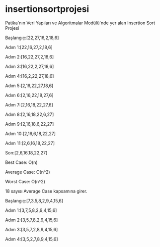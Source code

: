 # insertionsortprojesi
Patika'nın Veri Yapıları ve Algoritmalar Modülü'nde yer alan Insertion Sort Projesi

Başlangıç:[22,27,16,2,18,6]

Adım 1:[22,16,27,2,18,6]

Adım 2:[16,22,27,2,18,6]

Adım 3:[16,22,2,27,18,6]

Adım 4:[16,2,22,27,18,6]

Adım 5:[2,16,22,27,18,6]

Adım 6:[2,16,22,18,27,6]

Adım 7:[2,16,18,22,27,6]

Adım 8:[2,16,18,22,6,27]

Adım 9:[2,16,18,6,22,27]

Adım 10:[2,16,6,18,22,27]

Adım 11:[2,6,16,18,22,27]

Son:[2,6,16,18,22,27]


Best Case: O(n)

Average Case: O(n^2)

Worst Case: O(n^2)


18 sayısı Average Case kapsamına girer.


Başlangıç:[7,3,5,8,2,9,4,15,6]

Adım 1:[3,7,5,8,2,9,4,15,6]

Adım 2:[3,5,7,8,2,9,4,15,6]

Adım 3:[3,5,7,2,8,9,4,15,6]

Adım 4:[3,5,2,7,8,9,4,15,6]
